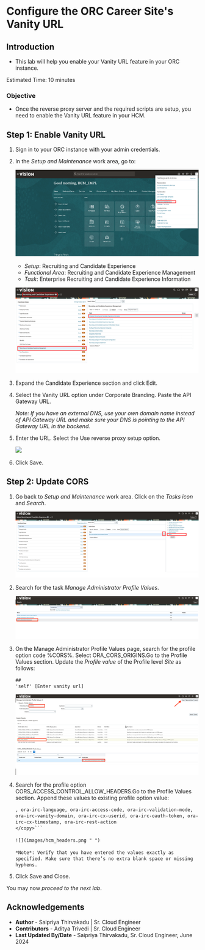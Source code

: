 # Configure the ORC Career Site's Vanity URL

## **Introduction**

- This lab will help you enable your Vanity URL feature in your ORC instance.

Estimated Time: 10 minutes

### **Objective**

- Once the reverse proxy server and the required scripts are setup, you need to enable the Vanity URL feature in your HCM.

## **Step 1:** Enable Vanity URL 

1. Sign in to your ORC instance with your admin credentials. 

2. In the *Setup and Maintenance* work area, go to:   

    ![](images/hcm_setup.png " ")

    - *Setup*: Recruiting and Candidate Experience
    - *Functional Area*: Recruiting and Candidate Experience Management
    - *Task*: Enterprise Recruiting and Candidate Experience Information

    ![](images/hcm_recruiting_candidate_exp.png " ")

2. Expand the Candidate Experience section and click Edit.

3. Select the Vanity URL option under Corporate Branding. Paste  the API Gateway URL. 

    *Note: If you have an external DNS, use your own domain name instead of API Gateway URL and make sure your DNS is pointing to the API Gateway URL in the backend.*

4. Enter the URL. Select the Use reverse proxy setup option.

    ![](images/hcm_rev_proxy " ")

5. Click Save.

## **Step 2:** Update CORS 

1. Go back to *Setup and Maintenance* work area. Click on the *Tasks icon* and *Search*. 

    ![](images/hcm_search.png " ")

2. Search for the task *Manage Administrator Profile Values*.

    ![](images/hcm_manage_admin.png " ")

3. On the Manage Administrator Profile Values page, search for the profile option code %CORS%. Select ORA_CORS_ORIGINS.Go to the Profile Values section. Update the *Profile value* of the Profile level *Site* as follows:

    ```<copy>
    ##
    'self' [Enter vanity url]
    ```

    ![](images/hcm_origin.png " ")

4. Search for the profile option CORS_ACCESS_CONTROL_ALLOW_HEADERS.Go to the Profile Values section. Append these values to existing profile option value:

    ```<copy>
    , ora-irc-language, ora-irc-access-code, ora-irc-validation-mode, ora-irc-vanity-domain, ora-irc-cx-userid, ora-irc-oauth-token, ora-irc-cx-timestamp, ora-irc-rest-action
    </copy>```

    ![](images/hcm_headers.png " ")

    *Note*: Verify that you have entered the values exactly as specified. Make sure that there’s no extra blank space or missing hyphens.

5. Click Save and Close.

You may now *proceed to the next lab*.


## **Acknowledgements**

 - **Author** -  Saipriya Thirvakadu | Sr. Cloud Engineer 
 - **Contributors** - Aditya Trivedi | Sr. Cloud Engineer
 - **Last Updated By/Date** - Saipriya Thirvakadu, Sr. Cloud Engineer, June 2024